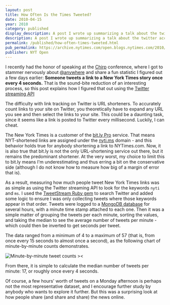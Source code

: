 ```yaml
---
layout: post
title: How Often Is the Times Tweeted?
date: 2010-04-15
year: 2010
category: published
display_description: A post I wrote up summarizing a talk about the twitter account that I gave at Twitter's Chirp conference. For more details on @nytimes, check out the [@nytimes twitter account]({% link _projects/nytimes-twitter %})
description: A post I wrote up summarizing a talk about the twitter account that I gave at Twitter's Chirp conference.
permalink: /published/how-often-times-tweeted.html
pub_permalink: https://archive.nytimes.com/open.blogs.nytimes.com/2010/04/15/how-often-is-the-times-tweeted/
publisher: NYT Open
---
```

I recently had the honor of speaking at the [Chirp](https://chirp.twitter.com/) conference, where I got to stammer nervously about [@anywhere](https://dev.twitter.com/anywhere) and share a fun statistic I figured out a few days earlier: **Someone tweets a link to a New York Times story once every 4 seconds.** That is the sound-bite reduction of an interesting process, so this post explains how I figured that out using the [Twitter streaming API](https://dev.twitter.com/pages/streaming_api)

The difficulty with link tracking on Twitter is URL shorteners. To accurately count links to your site on Twitter, you theoretically have to expand any URL you see and then select the links to your site. This could be a daunting task, since it seems like a link is posted to Twitter every millisecond. Luckily, I can cheat.

The New York Times is a customer of the [bit.ly Pro](https://bitly.pro/) service. That means NYT-shortened links are assigned under the [nyti.ms](https://nyti.ms/bbZkLH) domain - and this behavior holds true for anybody shortening a link to NYTimes.com. Now, it is also true that bit.ly is not the only URL-shortening service out there, but it remains the predominant shortener. At the very worst, my choice to limit this to bit.ly means I'm underestimating and thus erring a bit on the conservative side (although I do not know how to measure how big of a margin of error that is).

As a result, measuring how much people tweet New York Times links was as simple as using the Twitter streaming API to look for the keywords `nyti` and `ms`. I used the [TweetStream Ruby gem](https://github.com/intridea/tweetstream) to search Twitter and added some logic to ensure I was only collecting tweets where those keywords appear in that order. Tweets were logged to a [MongoDB database](https://mongodb.com/) for several hours, with a minute time stamp attached to each one. Then it was a simple matter of grouping the tweets per each minute, sorting the values, and taking the median to see the average number of tweets per minute - which could then be inverted to get seconds per tweet.

The data ranged from a minimum of 4 to a maximum of 57 (that is, from once every 15 seconds to almost once a second), as the following chart of minute-by-minute counts demonstrates.

![Minute-by-minute tweet counts ><](/images/writing/times-tweeted/tweets-per-minute.png)

From there, it is simple to calculate the median number of tweets per minute: 17, or roughly once every 4 seconds.

Of course, a few hours' worth of tweets on a Monday afternoon is perhaps not the most representative dataset, and I encourage further study by anybody who wants to explore it further. But this was a surprising look at how people share (and share and share) the news online.

